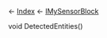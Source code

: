 ← [Index](Api-Index) ← [IMySensorBlock](Sandbox.ModAPI.Ingame.IMySensorBlock)

void DetectedEntities()